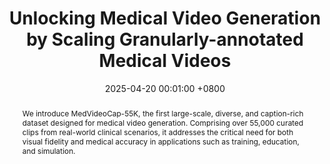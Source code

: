 ---
title:          Unlocking Medical Video Generation by Scaling Granularly-annotated Medical Videos
date:           2025-04-20 00:01:00 +0800
selected:       true
pub:            "arXiv"
# pub_pre:        "Submitted to "
# pub_post:       'Under review.'
pub_last:       ' <span class="badge badge-pill badge-custom badge-secondary">Conference</span>'
pub_date:       "2025"

abstract: >-
  We introduce MedVideoCap-55K, the first large-scale, diverse, and caption-rich dataset designed for medical video generation. Comprising over 55,000 curated clips from real-world clinical scenarios, it addresses the critical need for both visual fidelity and medical accuracy in applications such as training, education, and simulation.
  
cover:          assets/images/covers/medvideocap.png
authors:
  - Rongsheng Wang
  - Junying Chen
  - Ke Ji
  - Zhenyang Cai
  - Shunian Chen
  - Yunjin Yang
  - Benyou Wang†
links:
  Project: https://freedomintelligence.github.io/MedGen
  Paper: https://arxiv.org/
  Code: https://github.com/FreedomIntelligence/MedGen
  Dataset: https://huggingface.co/datasets/FreedomIntelligence/MedVideoCap-55K
---